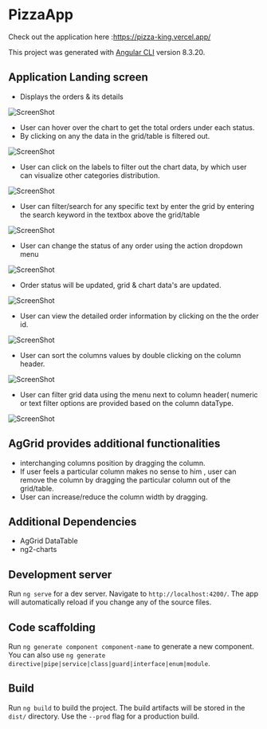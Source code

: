 # PizzaApp

Check out the application here :https://pizza-king.vercel.app/

This project was generated with [Angular CLI](https://github.com/angular/angular-cli) version 8.3.20.

## Application Landing screen
  * Displays the orders & its details
  
![ScreenShot](https://user-images.githubusercontent.com/59159195/112782903-bfe09900-906b-11eb-8320-a1a9501a75d6.png)

  * User can hover over the chart to get the total orders under each status.
  * By clicking on any the data in the grid/table is filtered out.

![ScreenShot](https://user-images.githubusercontent.com/59159195/112784136-80677c00-906e-11eb-8cc7-20b79addd6d0.png)

  * User can click on the labels to filter out the chart data, by which user can visualize other categories distribution.
  
 ![ScreenShot](https://user-images.githubusercontent.com/59159195/112784288-e2c07c80-906e-11eb-93f3-167667ecfeb1.png)
 
 * User can filter/search for any specific text by enter the grid by entering the search keyword in the textbox above the grid/table
 
 ![ScreenShot](https://user-images.githubusercontent.com/59159195/112784586-b22d1280-906f-11eb-93c7-949d9c0a723a.png)
 
 * User can change the status of any order using the action dropdown menu 
 
 ![ScreenShot](https://user-images.githubusercontent.com/59159195/112784763-151ea980-9070-11eb-8e6d-6273a608433f.png)
 
  * Order status will be updated, grid & chart data's are updated.
  
 ![ScreenShot](https://user-images.githubusercontent.com/59159195/112784874-5020dd00-9070-11eb-9128-08f143be0c25.png)
 
 * User can view the detailed order information by clicking on the the order id.

![ScreenShot](https://user-images.githubusercontent.com/59159195/112785084-d50bf680-9070-11eb-8993-a597daf7f6e9.png)

* User can sort the columns values by double clicking on the column header.

![ScreenShot](https://user-images.githubusercontent.com/59159195/112785199-10a6c080-9071-11eb-9015-08b6c098935a.png)

* User can filter grid data using the menu next to column header( numeric or text filter options are provided based on the column dataType.

![ScreenShot](https://user-images.githubusercontent.com/59159195/112785355-6b401c80-9071-11eb-9204-ba41ad7e04b2.png)

## AgGrid provides additional functionalities 

 * interchanging columns position by dragging the column.
 * If user feels a particular column makes no sense to him , user can remove the column by dragging the particular column out of the grid/table.
 * User can increase/reduce the column width by dragging.
 
## Additional Dependencies
  * AgGrid DataTable
  * ng2-charts


## Development server

Run `ng serve` for a dev server. Navigate to `http://localhost:4200/`. The app will automatically reload if you change any of the source files.

## Code scaffolding

Run `ng generate component component-name` to generate a new component. You can also use `ng generate directive|pipe|service|class|guard|interface|enum|module`.

## Build

Run `ng build` to build the project. The build artifacts will be stored in the `dist/` directory. Use the `--prod` flag for a production build.
